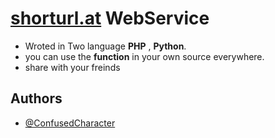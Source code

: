 
# [shorturl.at](https://www.shorturl.at/shortener.php) WebService

* Wroted in Two language **PHP** , **Python**.
* you can use the **function** in your own source everywhere.
* share with your freinds



## Authors

- [@ConfusedCharacter](https://github.com/ConfusedCharacter)

